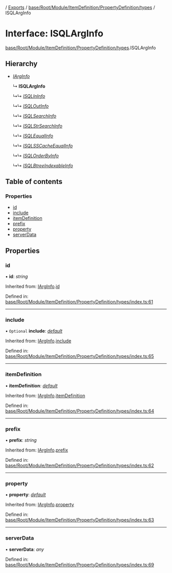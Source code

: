 [](../README.md) / [Exports](../modules.md) / [base/Root/Module/ItemDefinition/PropertyDefinition/types](../modules/base_root_module_itemdefinition_propertydefinition_types.md) / ISQLArgInfo

# Interface: ISQLArgInfo

[base/Root/Module/ItemDefinition/PropertyDefinition/types](../modules/base_root_module_itemdefinition_propertydefinition_types.md).ISQLArgInfo

## Hierarchy

* [*IArgInfo*](base_root_module_itemdefinition_propertydefinition_types.iarginfo.md)

  ↳ **ISQLArgInfo**

  ↳↳ [*ISQLInInfo*](base_root_module_itemdefinition_propertydefinition_types.isqlininfo.md)

  ↳↳ [*ISQLOutInfo*](base_root_module_itemdefinition_propertydefinition_types.isqloutinfo.md)

  ↳↳ [*ISQLSearchInfo*](base_root_module_itemdefinition_propertydefinition_types.isqlsearchinfo.md)

  ↳↳ [*ISQLStrSearchInfo*](base_root_module_itemdefinition_propertydefinition_types.isqlstrsearchinfo.md)

  ↳↳ [*ISQLEqualInfo*](base_root_module_itemdefinition_propertydefinition_types.isqlequalinfo.md)

  ↳↳ [*ISQLSSCacheEqualInfo*](base_root_module_itemdefinition_propertydefinition_types.isqlsscacheequalinfo.md)

  ↳↳ [*ISQLOrderByInfo*](base_root_module_itemdefinition_propertydefinition_types.isqlorderbyinfo.md)

  ↳↳ [*ISQLBtreeIndexableInfo*](base_root_module_itemdefinition_propertydefinition_types.isqlbtreeindexableinfo.md)

## Table of contents

### Properties

- [id](base_root_module_itemdefinition_propertydefinition_types.isqlarginfo.md#id)
- [include](base_root_module_itemdefinition_propertydefinition_types.isqlarginfo.md#include)
- [itemDefinition](base_root_module_itemdefinition_propertydefinition_types.isqlarginfo.md#itemdefinition)
- [prefix](base_root_module_itemdefinition_propertydefinition_types.isqlarginfo.md#prefix)
- [property](base_root_module_itemdefinition_propertydefinition_types.isqlarginfo.md#property)
- [serverData](base_root_module_itemdefinition_propertydefinition_types.isqlarginfo.md#serverdata)

## Properties

### id

• **id**: *string*

Inherited from: [IArgInfo](base_root_module_itemdefinition_propertydefinition_types.iarginfo.md).[id](base_root_module_itemdefinition_propertydefinition_types.iarginfo.md#id)

Defined in: [base/Root/Module/ItemDefinition/PropertyDefinition/types/index.ts:61](https://github.com/onzag/itemize/blob/5fcde7cf/base/Root/Module/ItemDefinition/PropertyDefinition/types/index.ts#L61)

___

### include

• `Optional` **include**: [*default*](../classes/base_root_module_itemdefinition_include.default.md)

Inherited from: [IArgInfo](base_root_module_itemdefinition_propertydefinition_types.iarginfo.md).[include](base_root_module_itemdefinition_propertydefinition_types.iarginfo.md#include)

Defined in: [base/Root/Module/ItemDefinition/PropertyDefinition/types/index.ts:65](https://github.com/onzag/itemize/blob/5fcde7cf/base/Root/Module/ItemDefinition/PropertyDefinition/types/index.ts#L65)

___

### itemDefinition

• **itemDefinition**: [*default*](../classes/base_root_module_itemdefinition.default.md)

Inherited from: [IArgInfo](base_root_module_itemdefinition_propertydefinition_types.iarginfo.md).[itemDefinition](base_root_module_itemdefinition_propertydefinition_types.iarginfo.md#itemdefinition)

Defined in: [base/Root/Module/ItemDefinition/PropertyDefinition/types/index.ts:64](https://github.com/onzag/itemize/blob/5fcde7cf/base/Root/Module/ItemDefinition/PropertyDefinition/types/index.ts#L64)

___

### prefix

• **prefix**: *string*

Inherited from: [IArgInfo](base_root_module_itemdefinition_propertydefinition_types.iarginfo.md).[prefix](base_root_module_itemdefinition_propertydefinition_types.iarginfo.md#prefix)

Defined in: [base/Root/Module/ItemDefinition/PropertyDefinition/types/index.ts:62](https://github.com/onzag/itemize/blob/5fcde7cf/base/Root/Module/ItemDefinition/PropertyDefinition/types/index.ts#L62)

___

### property

• **property**: [*default*](../classes/base_root_module_itemdefinition_propertydefinition.default.md)

Inherited from: [IArgInfo](base_root_module_itemdefinition_propertydefinition_types.iarginfo.md).[property](base_root_module_itemdefinition_propertydefinition_types.iarginfo.md#property)

Defined in: [base/Root/Module/ItemDefinition/PropertyDefinition/types/index.ts:63](https://github.com/onzag/itemize/blob/5fcde7cf/base/Root/Module/ItemDefinition/PropertyDefinition/types/index.ts#L63)

___

### serverData

• **serverData**: *any*

Defined in: [base/Root/Module/ItemDefinition/PropertyDefinition/types/index.ts:69](https://github.com/onzag/itemize/blob/5fcde7cf/base/Root/Module/ItemDefinition/PropertyDefinition/types/index.ts#L69)
